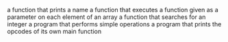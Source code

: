 a function that prints a name
a function that executes a function given as a parameter on each element of an array
a function that searches for an integer
a program that performs simple operations
a program that prints the opcodes of its own main function
